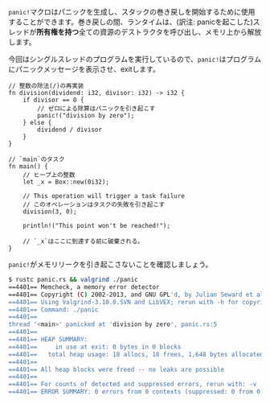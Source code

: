 <!-- The `panic!` macro can be used to generate a panic and start unwinding
its stack. While unwinding, the runtime will take care of freeing all the
resources *owned* by the thread by calling the destructor of all its objects. -->
`panic!`マクロはパニックを生成し、スタックの巻き戻しを開始するために使用することができます。巻き戻しの間、ランタイムは、(訳注: panicを起こした)スレッドが**所有権を持つ**全ての資源のデストラクタを呼び出し、メモリ上から解放します。

<!-- Since we are dealing with programs with only one thread, `panic!` will cause the
program to report the panic message and exit. -->
今回はシングルスレッドのプログラムを実行しているので、`panic!`はプログラムにパニックメッセージを表示させ、exitします。

``` rust,editable,ignore,mdbook-runnable
// 整数の除法(/)の再実装
fn division(dividend: i32, divisor: i32) -> i32 {
    if divisor == 0 {
        // ゼロによる除算はパニックを引き起こす
        panic!("division by zero");
    } else {
        dividend / divisor
    }
}

// `main`のタスク
fn main() {
    // ヒープ上の整数
    let _x = Box::new(0i32);

    // This operation will trigger a task failure
    // このオペレーションはタスクの失敗を引き起こす
    division(3, 0);

    println!("This point won't be reached!");

    // `_x`はここに到達する前に破棄される。
}

```

<!-- Let's check that `panic!` doesn't leak memory. -->
`panic!`がメモリリークを引き起こさないことを確認しましょう。

``` bash
$ rustc panic.rs && valgrind ./panic
==4401== Memcheck, a memory error detector
==4401== Copyright (C) 2002-2013, and GNU GPL'd, by Julian Seward et al.
==4401== Using Valgrind-3.10.0.SVN and LibVEX; rerun with -h for copyright info
==4401== Command: ./panic
==4401==
thread '<main>' panicked at 'division by zero', panic.rs:5
==4401==
==4401== HEAP SUMMARY:
==4401==     in use at exit: 0 bytes in 0 blocks
==4401==   total heap usage: 18 allocs, 18 frees, 1,648 bytes allocated
==4401==
==4401== All heap blocks were freed -- no leaks are possible
==4401==
==4401== For counts of detected and suppressed errors, rerun with: -v
==4401== ERROR SUMMARY: 0 errors from 0 contexts (suppressed: 0 from 0)
```
